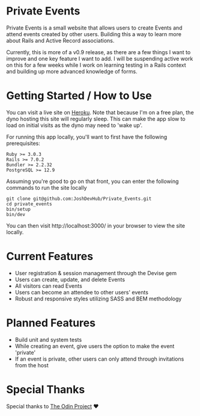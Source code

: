 # Private Events

Private Events is a small website that allows users to create Events and attend events created by other users. Building this a way to learn more about Rails and Active Record associations.

Currently, this is more of a v0.9 release, as there are a few things I want to improve and one key feature I want to add. I will be suspending active work on this for a few weeks while I work on learning testing in a Rails context and building up more advanced knowledge of forms.

# Getting Started / How to Use

You can visit a live site on [Heroku](https://cryptic-peak-88776.herokuapp.com/). Note that because I'm on a free plan, the dyno  hosting this site will regularly sleep. This can make the app slow to load on initial visits as the dyno may need to 'wake up'.

For running this app locally, you'll want to first have the following prerequisites:
```
Ruby >= 3.0.3
Rails >= 7.0.2
Bundler >= 2.2.32
PostgreSQL >= 12.9
```
Assuming you're good to go on that front, you can enter the following commands to run the site locally
```
git clone git@github.com:JoshDevHub/Private_Events.git
cd private_events
bin/setup
bin/dev
```
You can then visit http://localhost:3000/ in your browser to view the site locally.

# Current Features

* User registration & session management through the Devise gem
* Users can create, update, and delete Events
* All visitors can read Events
* Users can become an attendee to other users' events
* Robust and responsive styles utilizing SASS and BEM methodology

# Planned Features

* Build unit and system tests
* While creating an event, give users the option to make the event 'private'
* If an event is private, other users can only attend through invitations from the host

# Special Thanks

Special thanks to [The Odin Project](https://theodinproject.com) :heart: